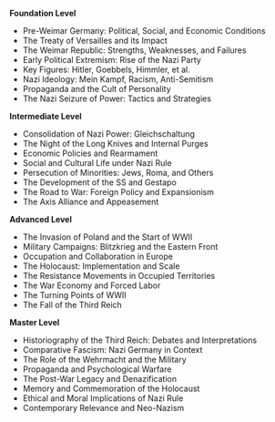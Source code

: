 **Foundation Level**

*   Pre-Weimar Germany: Political, Social, and Economic Conditions
*   The Treaty of Versailles and its Impact
*   The Weimar Republic: Strengths, Weaknesses, and Failures
*   Early Political Extremism: Rise of the Nazi Party
*   Key Figures: Hitler, Goebbels, Himmler, et al.
*   Nazi Ideology: Mein Kampf, Racism, Anti-Semitism
*   Propaganda and the Cult of Personality
*   The Nazi Seizure of Power: Tactics and Strategies

**Intermediate Level**

*   Consolidation of Nazi Power: Gleichschaltung
*   The Night of the Long Knives and Internal Purges
*   Economic Policies and Rearmament
*   Social and Cultural Life under Nazi Rule
*   Persecution of Minorities: Jews, Roma, and Others
*   The Development of the SS and Gestapo
*   The Road to War: Foreign Policy and Expansionism
*   The Axis Alliance and Appeasement

**Advanced Level**

*   The Invasion of Poland and the Start of WWII
*   Military Campaigns: Blitzkrieg and the Eastern Front
*   Occupation and Collaboration in Europe
*   The Holocaust: Implementation and Scale
*   The Resistance Movements in Occupied Territories
*   The War Economy and Forced Labor
*   The Turning Points of WWII
*   The Fall of the Third Reich

**Master Level**

*   Historiography of the Third Reich: Debates and Interpretations
*   Comparative Fascism: Nazi Germany in Context
*   The Role of the Wehrmacht and the Military
*   Propaganda and Psychological Warfare
*   The Post-War Legacy and Denazification
*   Memory and Commemoration of the Holocaust
*   Ethical and Moral Implications of Nazi Rule
*   Contemporary Relevance and Neo-Nazism

